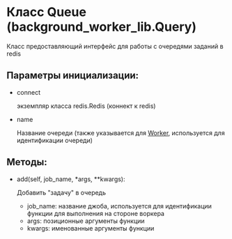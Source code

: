 # Класс Queue (background_worker_lib.Query)
Класс предоставляющий интерфейс для работы с очередями заданий в redis

## Параметры инициализации:
* connect 

     экземпляр класса redis.Redis (коннект к redis)

* name

    Название очереди (также указывается для [Worker](./worker.md), используется для идентификации очереди)

## Методы:
* add(self, job_name, *args, **kwargs):

    Добавить "задачу" в очередь
    * job_name: название джоба, используется для идентификации функции для выполнения на стороне воркера
    * args: позиционные аргументы функции
    * kwargs: именованные аргументы функции
